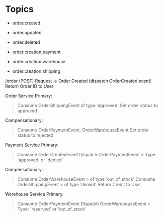 # Topics

* order.created
* order.updated
* order.deleted

* order.creation.payment
* order.creation.warehouse
* order.creation.shipping

/order (POST) Request ->
  Order Created (dispatch OrderCreated event)
  Return Order ID to User

Order Service
  Primary:
  > Consume OrderShippingEvent
  > of type 'approved'
  > Set order status to approved

  Compensationary:
  > Consume OrderPaymentEvent, OrderWarehouseEvent
  > Set order status to rejected

Payment Service
  Primary:
  > Consume OrderCreatedEvent
  > Dispatch OrderPaymentEvent
    > Type: 'approved' or 'denied'

  Compensationary:
  > Consume OrderWarehouseEvent
    > of type 'out_of_stock'
  > Consume OrderShippingEvent
    > of type 'denied'
  > Return Credit to User

Warehouse Service
  Primary:
  > Consume OrderPaymentEvent
  > Dispatch OrderWarehouseEvent
    > Type: 'reserved' or 'out_of_stock'